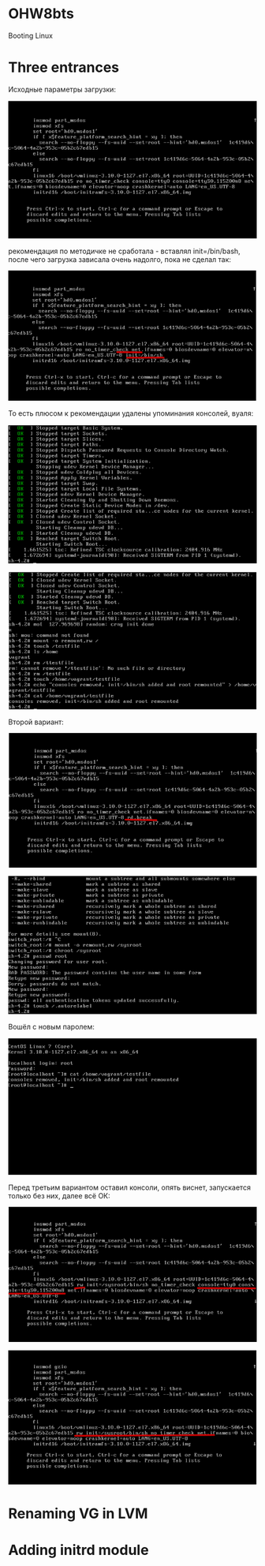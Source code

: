 # OHW8bts
Booting Linux
# Three entrances
Исходные параметры загрузки:

![Исходные параметры загрузки:](https://github.com/terentyfox/OHW8bts/blob/main/ThreeEntrcs/1200.png)

рекомендация по методичке не cработала - вставлял init=/bin/bash, после чего загрузка зависала очень надолго, пока не сделал так:

![second image](https://github.com/terentyfox/OHW8bts/blob/main/ThreeEntrcs/1202.png)

То есть плюсом к рекомендации удалены упоминания консолей, вуаля:

![8 image](https://github.com/terentyfox/OHW8bts/blob/main/ThreeEntrcs/1208.png)


![15 image](https://github.com/terentyfox/OHW8bts/blob/main/ThreeEntrcs/1215.png)

Второй вариант:

![18 image](https://github.com/terentyfox/OHW8bts/blob/main/ThreeEntrcs/1218.png)


![24 image](https://github.com/terentyfox/OHW8bts/blob/main/ThreeEntrcs/1224.png)

Вошёл с новым паролем:

![28 image](https://github.com/terentyfox/OHW8bts/blob/main/ThreeEntrcs/1228.png)

Перед третьим вариантом оставил консоли, опять виснет, запускается только без них, далее всё ОК:

![33 image](https://github.com/terentyfox/OHW8bts/blob/main/ThreeEntrcs/1233.png)

![36 image](https://github.com/terentyfox/OHW8bts/blob/main/ThreeEntrcs/1236.png)







# Renaming VG in LVM
# Adding initrd module

